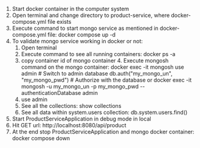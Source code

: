 1. Start docker container in the computer system
2. Open terminal and change directory to product-service, where docker-compose.yml file exists
3. Execute command to start mongo service as mentioned in docker-compose.yml file: docker compose up -d
4. To validate mongo service working in docker or not:
   1. Open terminal
   2. Execute command to see all running containers: docker ps -a
   3. copy container id of mongo container
      4. Execute mongosh command on the mongo container:
             docker exec -it <container-id> mongosh
             use admin                                          # Switch to admin database
             db.auth("my_mongo_un", "my_mongo_pwd")             # Authorize with the database
             or
             docker exec -it <container-id> mongosh -u my_mongo_un -p my_mongo_pwd --authenticationDatabase admin
   6. use admin
   7. See all the collections: show collections
   8. See all data within system.users collection: db.system.users.find()
5. Start ProductServiceApplication in debug mode in local
6. Hit GET url: http://localhost:8080/api/product
7. At the end stop ProductServiceApplication and mongo docker container: docker compose down
